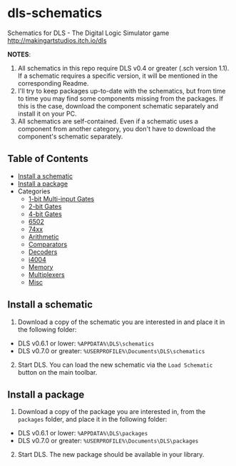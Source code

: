 # dls-schematics
Schematics for DLS - The Digital Logic Simulator game http://makingartstudios.itch.io/dls

**NOTES**:

1. All schematics in this repo require DLS v0.4 or greater (.sch version 1.1). If a schematic requires a specific version, it will be mentioned in the corresponding Readme.
2. I'll try to keep packages up-to-date with the schematics, but from time to time you may find some components missing from the packages. If this is the case, download the component schematic separately and install it on your PC.
3. All schematics are self-contained. Even if a schematic uses a component from another category, you don't have to download the component's schematic separately.

## Table of Contents

* [Install a schematic](#install)
* [Install a package](#install_package)
* Categories
  * [1-bit Multi-input Gates](1-bit%20Multi-input%20Gates/Readme.md)
  * [2-bit Gates](2-bit%20Gates/Readme.md)
  * [4-bit Gates](4-bit%20Gates/Readme.md)
  * [6502](6502/Readme.md)
  * [74xx](74xx/Readme.md)
  * [Arithmetic](Arithmetic/Readme.md)
  * [Comparators](Comparators/Readme.md)
  * [Decoders](Decoders/Readme.md)
  * [i4004](i4004/Readme.md)
  * [Memory](Memory/Readme.md)
  * [Multiplexers](Multiplexers/Readme.md)
  * [Misc](Misc/Readme.md)

## <a name="install"></a>Install a schematic
1. Download a copy of the schematic you are interested in and place it in the following folder:  
 * DLS v0.6.1 or lower: `%APPDATA%\DLS\schematics`
 * DLS v0.7.0 or greater: `%USERPROFILE%\Documents\DLS\schematics`
2. Start DLS. You can load the new schematic via the `Load Schematic` button on the main toolbar.

## <a name="install_package"></a>Install a package
1. Download a copy of the package you are interested in, from the `packages` folder, and place it in the following folder:  
 * DLS v0.6.1 or lower: `%APPDATA%\DLS\packages`
 * DLS v0.7.0 or greater: `%USERPROFILE%\Documents\DLS\packages`
2. Start DLS. The new package should be available in your library.
